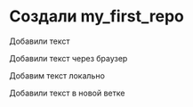 # Создали my_first_repo

Добавили текст

Добавили текст через браузер

Добавим текст локально

Добавили текст в новой ветке